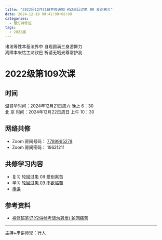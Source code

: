 ```yaml
---
title: "2022届12月21日共修通知 #52轮回过患 09 爱别离苦"
date: 2024-12-18 09:42:00+08:00
categories:
  - 慧灯禅修班
tags:
  - 2022届
---
```

诸法等性本基法界中 自现圆满三身游舞力\
离障本来怙主龙钦巴 祈请无垢光尊常护我

# 2022级第109次课

## 时间

温哥华时间：2024年12月21日周六 晚上 6：30\
北  京 时间：2024年12月22日周日 上午 10：30

## 网络共修

* Zoom 房间号码： [7789995278](https://us02web.zoom.us/j/7789995278?pwd=VjZmbWJFY2k2K0E5RVB2cTNIQmhqUT09)
* Zoom 房间密码： 19621211

## 共修学习内容
* 复习 轮回过患 08 爱别离苦
* 学习 [轮回过患 09 不欲临苦](https://www.huidengchanxiu.net/4jx/3lh/09)
* [串讲](https://box.hdcxb.net/%E5%85%B6%E4%BB%96%E8%B5%84%E6%96%99/f/2022%E5%B1%8A)


## 参考资料

* [禅修班笔记(仅供参考请勿转发) 轮回痛苦](https://bj.cxb123.cc/3lh/)
- - -


主持+串讲师兄：行人
